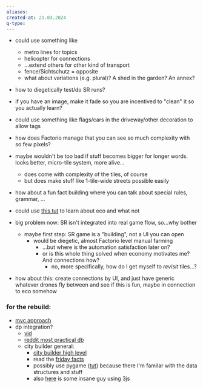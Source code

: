 ```yaml
---
aliases: 
created-at: 21.03.2024
q-type: 
---
```


- could use something like 
    - metro lines for topics
    - helicopter for connections
    - ...extend others for other kind of transport
    - fence/Sichtschutz = opposite
    - what about variations (e.g. plural)? A shed in the garden? An annex?


- how to diegetically test/do SR runs?

- if you have an image, make it fade so you are incentived to "clean" it so you actually learn?

- could use something like flags/cars in the driveway/other decoration to allow tags

- how does Factorio manage that you can see so much complexity with so few pixels?

- maybe wouldn't be too bad if stuff becomes bigger for longer words. looks better, micro-tile system, more alive...
    - does come with complexity of the tiles, of course
    - but does make stuff like 1-tile-wide streets possible easily

- how about a fun fact building where you can talk about special rules, grammar, ...


- could use [this tut](https://www.youtube.com/playlist?list=PL3cGrGHvkwn3zyVj-lHM1aGYhNv8E0HBS) to learn about eco and what not

- big problem now: SR isn't integrated into real game flow, so...why bother
    - maybe first step: SR game is a "building", not a UI you can open
        - would be diegetic, almost Factorio level manual farming
            - ...but where is the automation satisfaction later on?
            - or is this whole thing solved when economy motivates me? And connections how?
                - no, more specifically, how do I get myself to *revisit* tiles...?


- how about this: create connections by UI, and just have generic whatever drones fly between and see if this is fun, maybe in connection to eco somehow

### for the rebuild:

- [mvc approach](https://old.reddit.com/r/godot/comments/137yv4s/mvc_for_godot/)
- dp integration?
    - [vid](https://www.youtube.com/watch?v=j-BRiTrw_F0)
    - [reddit most practical db](https://old.reddit.com/r/godot/comments/7j9vyh/most_practical_database_to_use_with_godot/)
    - city builder general:
        - [city builder high level](https://www.youtube.com/watch?v=DSycRC48r5c)
        - read the [friday facts](https://www.factorio.com/blog/42)
        - possibly use pygame ([tut](https://www.youtube.com/watch?v=wI_pvfwcPgQ&list=PLH1GhVAtxussESi-YRCN49mbfLW2rquD5)) because there I'm familar with the data structures and stuff
        - also [here](https://www.youtube.com/watch?v=DBX4ReeH6R8&list=PLtzt35QOXmkJ9unmoeA5gXHcscQHJVQpW) is some insane guy using 3js